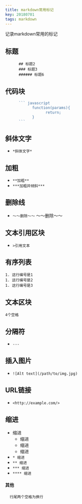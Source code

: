 ```yaml
---
title: markdown常用标记
key: 20180701
tags: markdown
---
```

记录markdown常用的标记
<!--more-->
## 标题
```   # 标题1
      ## 标题2
      ### 标题3
      ###### 标题6
```
## 代码块
``` javascript
      ``` javascript
            function(params){
                  return;
            }
      ```
```  

## 斜体文字
* `*斜体文字*`

## 加粗
* `**加粗**`
* `***加粗并倾斜***`  

## 删除线
* `～～删除～～`
～～删除～～

## 文本引用区块  
* `>引用文本`

## 有序列表  
```text
1. 这行编号是1
1. 这行编号是2
1. 这行编号是3
```

## 文本区块  
    4个空格

## 分隔符  
* `---`

## 插入图片  
* `![Alt text](/path/to/img.jpg)`

## URL链接  
* `<http://example.com/>`

## 缩进  
* 缩进  
  * 缩进  
  * 缩进  
  * 缩进  
* `* 缩进`
* `** 缩进`
* `*** 缩进`
* `**** 缩进`

#### 其他
      行尾两个空格为换行
